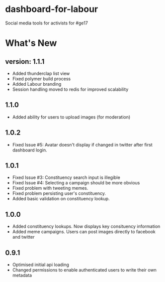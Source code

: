 # dashboard-for-labour

Social media tools for activists for #ge17

# What's New
## version: 1.1.1
- Added thunderclap list view
- Fixed polymer build process
- Added Labour branding
- Session handling moved to redis for improved scalability

## 1.1.0
- Added ability for users to upload images (for moderation)
 
## 1.0.2
- Fixed Issue #5: Avatar doesn't display if changed in twitter after first dashboard login.

## 1.0.1
- Fixed Issue #3: Constituency search input is illegible
- Fixed Issue #4: Selecting a campaign should be more obvious
- Fixed problem with tweeting memes.
- Fixed problem persisting user's constituency.
- Added basic validation on constituency lookup.

## 1.0.0
- Added constituency lookups. Now displays key consituency information
- Added meme campaigns. Users can post images directly to facebook and twitter

## 0.9.1
- Optimised initial api loading
- Changed permissions to enable authenticated users to write their own metadata
